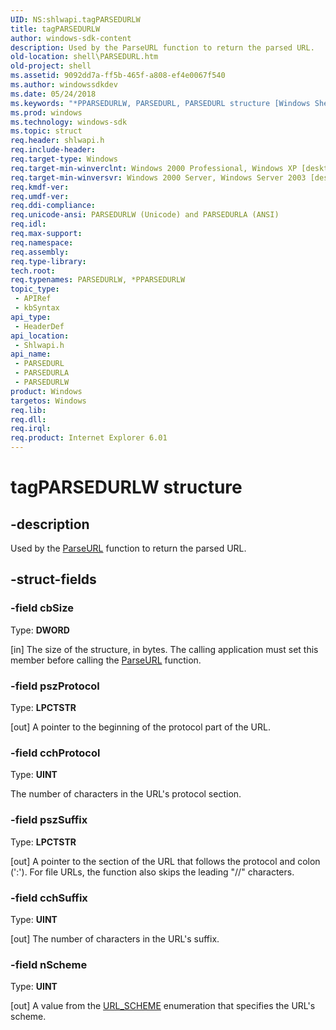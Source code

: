 ```yaml
---
UID: NS:shlwapi.tagPARSEDURLW
title: tagPARSEDURLW
author: windows-sdk-content
description: Used by the ParseURL function to return the parsed URL.
old-location: shell\PARSEDURL.htm
old-project: shell
ms.assetid: 9092dd7a-ff5b-465f-a808-ef4e0067f540
ms.author: windowssdkdev
ms.date: 05/24/2018
ms.keywords: "*PPARSEDURLW, PARSEDURL, PARSEDURL structure [Windows Shell], PARSEDURLA, PARSEDURLW, PPARSEDURL, PPARSEDURL structure pointer [Windows Shell], _win32_PARSEDURL, shell.PARSEDURL, shlwapi/PARSEDURL, shlwapi/PARSEDURLA, shlwapi/PARSEDURLW, shlwapi/PPARSEDURL, tagPARSEDURLW"
ms.prod: windows
ms.technology: windows-sdk
ms.topic: struct
req.header: shlwapi.h
req.include-header: 
req.target-type: Windows
req.target-min-winverclnt: Windows 2000 Professional, Windows XP [desktop apps only]
req.target-min-winversvr: Windows 2000 Server, Windows Server 2003 [desktop apps only]
req.kmdf-ver: 
req.umdf-ver: 
req.ddi-compliance: 
req.unicode-ansi: PARSEDURLW (Unicode) and PARSEDURLA (ANSI)
req.idl: 
req.max-support: 
req.namespace: 
req.assembly: 
req.type-library: 
tech.root: 
req.typenames: PARSEDURLW, *PPARSEDURLW
topic_type:
 - APIRef
 - kbSyntax
api_type:
 - HeaderDef
api_location:
 - Shlwapi.h
api_name:
 - PARSEDURL
 - PARSEDURLA
 - PARSEDURLW
product: Windows
targetos: Windows
req.lib: 
req.dll: 
req.irql: 
req.product: Internet Explorer 6.01
---
```


# tagPARSEDURLW structure


## -description


Used by the <a href="https://msdn.microsoft.com/3d42dad0-b9eb-4e40-afc8-68cb85b27504">ParseURL</a> function to return the parsed URL.


## -struct-fields




### -field cbSize

Type: <b>DWORD</b>

[in] The size of the structure, in bytes. The calling application must set this member before calling the <a href="https://msdn.microsoft.com/3d42dad0-b9eb-4e40-afc8-68cb85b27504">ParseURL</a> function.


### -field pszProtocol

Type: <b>LPCTSTR</b>

[out] A pointer to the beginning of the protocol part of the URL.


### -field cchProtocol

Type: <b>UINT</b>

The number of characters in the URL's protocol section.


### -field pszSuffix

Type: <b>LPCTSTR</b>

[out] A pointer to the section of the URL that follows the protocol and colon (':'). For file URLs, the function also skips the leading "//" characters.


### -field cchSuffix

Type: <b>UINT</b>

[out] The number of characters in the URL's suffix.


### -field nScheme

Type: <b>UINT</b>

[out] A value from the <a href="https://msdn.microsoft.com/45686920-356d-4dd7-8482-2427854a92ed">URL_SCHEME</a> enumeration that specifies the URL's scheme.

